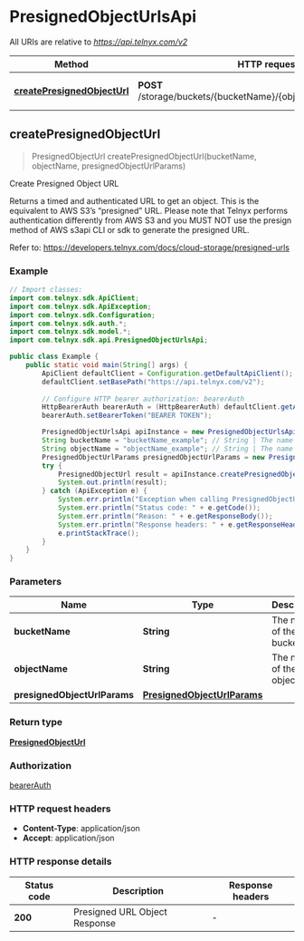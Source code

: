 # PresignedObjectUrlsApi

All URIs are relative to *https://api.telnyx.com/v2*

Method | HTTP request | Description
------------- | ------------- | -------------
[**createPresignedObjectUrl**](PresignedObjectUrlsApi.md#createPresignedObjectUrl) | **POST** /storage/buckets/{bucketName}/{objectName}/presigned_url | Create Presigned Object URL



## createPresignedObjectUrl

> PresignedObjectUrl createPresignedObjectUrl(bucketName, objectName, presignedObjectUrlParams)

Create Presigned Object URL

Returns a timed and authenticated URL to get an object. This is the equivalent to AWS S3’s “presigned” URL. Please note that Telnyx performs authentication differently from AWS S3 and you MUST NOT use the presign method of AWS s3api CLI or sdk to generate the presigned URL. 

Refer to: https://developers.telnyx.com/docs/cloud-storage/presigned-urls


### Example

```java
// Import classes:
import com.telnyx.sdk.ApiClient;
import com.telnyx.sdk.ApiException;
import com.telnyx.sdk.Configuration;
import com.telnyx.sdk.auth.*;
import com.telnyx.sdk.model.*;
import com.telnyx.sdk.api.PresignedObjectUrlsApi;

public class Example {
    public static void main(String[] args) {
        ApiClient defaultClient = Configuration.getDefaultApiClient();
        defaultClient.setBasePath("https://api.telnyx.com/v2");
        
        // Configure HTTP bearer authorization: bearerAuth
        HttpBearerAuth bearerAuth = (HttpBearerAuth) defaultClient.getAuthentication("bearerAuth");
        bearerAuth.setBearerToken("BEARER TOKEN");

        PresignedObjectUrlsApi apiInstance = new PresignedObjectUrlsApi(defaultClient);
        String bucketName = "bucketName_example"; // String | The name of the bucket
        String objectName = "objectName_example"; // String | The name of the object
        PresignedObjectUrlParams presignedObjectUrlParams = new PresignedObjectUrlParams(); // PresignedObjectUrlParams | 
        try {
            PresignedObjectUrl result = apiInstance.createPresignedObjectUrl(bucketName, objectName, presignedObjectUrlParams);
            System.out.println(result);
        } catch (ApiException e) {
            System.err.println("Exception when calling PresignedObjectUrlsApi#createPresignedObjectUrl");
            System.err.println("Status code: " + e.getCode());
            System.err.println("Reason: " + e.getResponseBody());
            System.err.println("Response headers: " + e.getResponseHeaders());
            e.printStackTrace();
        }
    }
}
```

### Parameters


Name | Type | Description  | Notes
------------- | ------------- | ------------- | -------------
 **bucketName** | **String**| The name of the bucket |
 **objectName** | **String**| The name of the object |
 **presignedObjectUrlParams** | [**PresignedObjectUrlParams**](PresignedObjectUrlParams.md)|  | [optional]

### Return type

[**PresignedObjectUrl**](PresignedObjectUrl.md)

### Authorization

[bearerAuth](../README.md#bearerAuth)

### HTTP request headers

- **Content-Type**: application/json
- **Accept**: application/json

### HTTP response details
| Status code | Description | Response headers |
|-------------|-------------|------------------|
| **200** | Presigned URL Object Response |  -  |

